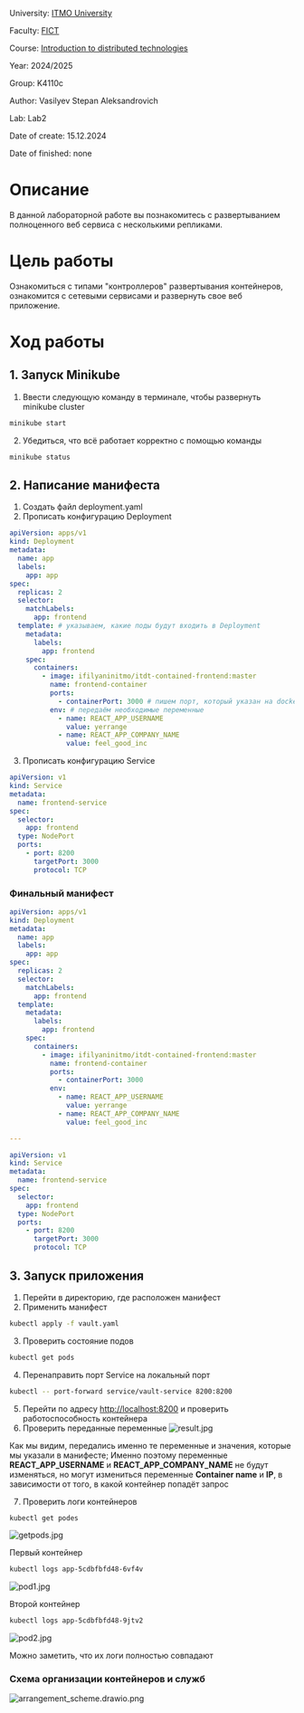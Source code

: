 University: [ITMO University](https://itmo.ru/ru/)

Faculty: [FICT](https://fict.itmo.ru/)

Course: [Introduction to distributed technologies](https://github.com/itmo-ict-faculty/introduction-to-distributed-technologies)

Year: 2024/2025

Group: K4110c

Author: Vasilyev Stepan Aleksandrovich

Lab: Lab2

Date of create: 15.12.2024

Date of finished: none

# Описание
В данной лабораторной работе вы познакомитесь с развертыванием полноценного веб сервиса с несколькими репликами.

# Цель работы
Ознакомиться с типами "контроллеров" развертывания контейнеров, ознакомится с сетевыми сервисами и развернуть свое веб приложение.

# Ход работы

## 1. Запуск Minikube

1. Ввести следующую команду в терминале, чтобы развернуть minikube cluster

```bash
minikube start
```

2. Убедиться, что всё работает корректно с помощью команды

```bash
minikube status
```

## 2. Написание манифеста

1. Создать файл deployment.yaml
2. Прописать конфигурацию Deployment

```yaml
apiVersion: apps/v1
kind: Deployment
metadata:
  name: app
  labels:
    app: app
spec:
  replicas: 2
  selector:
    matchLabels:
      app: frontend
  template: # указываем, какие поды будут входить в Deployment
    metadata:
      labels:
        app: frontend
    spec:
      containers:
        - image: ifilyaninitmo/itdt-contained-frontend:master
          name: frontend-container
          ports:
            - containerPort: 3000 # пишем порт, который указан на docker hub
          env: # передаём необходимые переменные
            - name: REACT_APP_USERNAME
              value: yerrange
            - name: REACT_APP_COMPANY_NAME
              value: feel_good_inc
```

3. Прописать конфигурацию Service
```yaml
apiVersion: v1
kind: Service
metadata:
  name: frontend-service
spec:
  selector:
    app: frontend
  type: NodePort
  ports:
    - port: 8200
      targetPort: 3000
      protocol: TCP
```

### Финальный манифест

```yaml
apiVersion: apps/v1
kind: Deployment
metadata:
  name: app
  labels:
    app: app
spec:
  replicas: 2
  selector:
    matchLabels:
      app: frontend
  template:
    metadata:
      labels:
        app: frontend
    spec:
      containers:
        - image: ifilyaninitmo/itdt-contained-frontend:master
          name: frontend-container
          ports:
            - containerPort: 3000
          env:
            - name: REACT_APP_USERNAME
              value: yerrange
            - name: REACT_APP_COMPANY_NAME
              value: feel_good_inc

---

apiVersion: v1
kind: Service
metadata:
  name: frontend-service
spec:
  selector:
    app: frontend
  type: NodePort
  ports:
    - port: 8200
      targetPort: 3000
      protocol: TCP
```

## 3. Запуск приложения

1. Перейти в директорию, где расположен манифест
2. Применить манифест

```bash
kubectl apply -f vault.yaml
```

3. Проверить состояние подов

```bash
kubectl get pods
```

4. Перенаправить порт Service на локальный порт

```bash
kubectl -- port-forward service/vault-service 8200:8200
```

5. Перейти по адресу [http://localhost:8200](http://localhost:8200/) и проверить работоспособность контейнера
6. Проверить переданные переменные
![result.jpg](images/result.jpg)

Как мы видим, передались именно те переменные и значения, которые мы указали в манифесте;
Именно поэтому переменные **REACT_APP_USERNAME** и **REACT_APP_COMPANY_NAME** не будут изменяться,
но могут измениться переменные **Container name** и **IP**, в зависимости от того,
в какой контейнер попадёт запрос

7. Проверить логи контейнеров

```bash
kubectl get podes
```
![getpods.jpg](images/getpods.jpg)

Первый контейнер
```bash
kubectl logs app-5cdbfbfd48-6vf4v
```
![pod1.jpg](images/pod1.jpg)

Второй контейнер
```bash
kubectl logs app-5cdbfbfd48-9jtv2
```
![pod2.jpg](images/pod2.jpg)

Можно заметить, что их логи полностью совпадают

### Схема организации контейнеров и служб

![arrangement_scheme.drawio.png](images/arrangement_scheme.drawio.png)